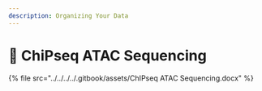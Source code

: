 ```yaml
---
description: Organizing Your Data
---
```


# 🔴 ChiPseq ATAC Sequencing



{% file src="../../../../.gitbook/assets/ChIPseq ATAC Sequencing.docx" %}
